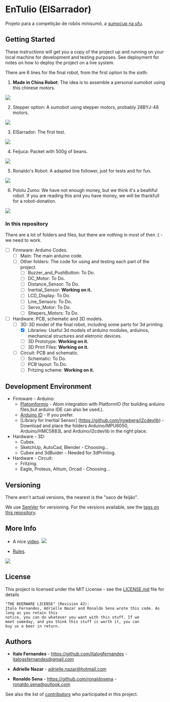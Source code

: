 # EnTulio (ElSarrador)

Projeto para a competição de robôs minisumô, a [sumocup na ufu](http://www.lasec.feelt.ufu.br/sumocup).

## Getting Started

These instructions will get you a copy of the project up and running on your local machine for development and testing purposes. See deployment for notes on how to deploy the project on a live system.

There are 6 lines for the final robot, from the first option to the sixth:

1. **Made in China Robot**: The idea is to assemble a personal sumobot using this chinese motors.

![](/Docs/Pictures/motors_encoders_wheel.JPG)

2. Stepper option: A sumobot using stepper motors, probably 28BYJ-48 motors.

![](/Docs/Pictures/stepper_28BYJ-48.jpg)

3. ElSarrador: The first test.

![](/Docs/Pictures/sarrador_v001.jpg)

4. Feijuca: Packet with 500g of beans.

![](/Docs/Pictures/feijao.jpg)

5. Ronaldo's Robot: A adapted line follower, just for tests and for fun.

![](/Docs/Pictures/chassi-acrilico.jpg)

6. Pololu Zumo: We have not  enough money, but we think it's a bealtiful robot. If you are reading this and you have money, we will be thankfull for a robot-donation.

![](/Docs/Pictures/pololu_zumo.jpg)

### In this repository

There are a lot of folders and files, but there are nothing in most of then :( - we need to work.

- [ ] Firmware: Arduino Codes.
  - [ ] Main: The main arduino code.
  - [ ] Other folders: The code for using and testing each part of the project.
    - [ ] Buzzer_and_PushButton: To Do.
    - [ ] DC_Motor: To Do.
    - [ ] Distance_Sensor: To Do.
    - [ ] Inertial_Sensor: **Working on it.**
    - [ ] LCD_Display: To Do.
    - [ ] Line_Sensors: To Do.
    - [ ] Servo_Motor: To Do.
    - [ ] Sttepers_Motors: To Do.
- [ ] Hardware: PCB, schematic and 3D models.
  - [ ] 3D: 3D model of the final robot, including some parts for 3d printing.
    - [x] Libraries: Useful 3d models of arduino modules, arduinos, mechanical structures and eletronic devices.
    - [ ] 3D Prototype: **Working on it.**
    - [ ] 3D Print Files: **Working on it.**
  - [ ] Circuit: PCB and schematic.
    - [ ] Schematic: To Do.
    - [ ] PCB layout: To Do.
    - [ ] Fritzing scheme: **Working on it.**

## Development Environment

* Firmware - Arduino:
  *  [Platomformio](https://atom.io/packages/platomformio) - Atom integration with PlatformIO (for building arduino files,but arduino IDE can also be used.).
  * [Arduino ID](www.arduino.cc) - If you prefer.
  * [Library for Inertial Sensor] (https://github.com/jrowberg/i2cdevlib) - Download and place the folders Arduino/MPU6050, Arduino/HMC5883L and Arduino/i2cdevlib in the right place.
* Hardware - 3D:
  * Cubex.
  * SketchUp, AutoCad, Blender - Choosing...
  * Cubex and 3dBuider - Needed for 3dPrinting.
* Hardware - Circuit:
  * Fritzing.
  * Eagle, Proteus, Altium, Orcad - Choosing...

## Versioning

There aren't actual versions, the nearest is the "saco de feijão".

We use [SemVer](http://semver.org/) for versioning. For the versions available, see the [tags on this repository](https://github.com/your/project/tags).

## More Info

* A nice [video](https://www.youtube.com/watch?v=ABleYAFDfmY).
![](/Docs/Pictures/playgroundvideo.JPG)

* [Rules](http://www.lasec.feelt.ufu.br/sumocup).

![](/Docs/Pictures/rules.JPG)

## License

This project is licensed under the MIT License - see the [LICENSE.md](LICENSE.md) file for details

```
"THE BEERWARE LICENSE" (Revision 42):
Italo Fernandes, Adrielle Nazar and Ronaldo Sena wrote this code. As long as you retain this
notice, you can do whatever you want with this stuff. If we
meet someday, and you think this stuff is worth it, you can
buy us a beer in return.
```
## Authors

* **Italo Fernandes** - https://github.com/italogfernandes - italogsfernandes@gmail.com

* **Adrielle Nazar** - adrielle.nazar@hotmail.com

* **Ronaldo Sena** - https://github.com/ronaldosena - ronaldo.sena@outlook.com

See also the list of [contributors](https://github.com/your/project/contributors) who participated in this project.
